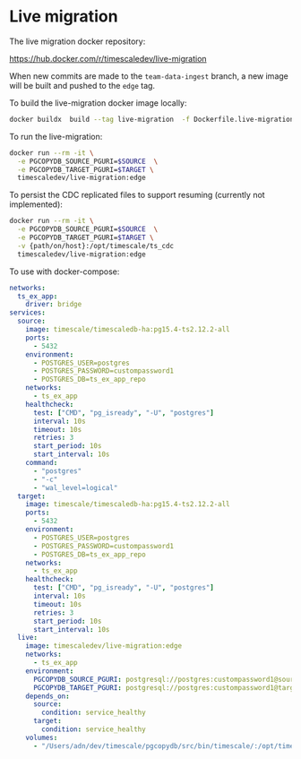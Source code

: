 # Live migration

The live migration docker repository:

https://hub.docker.com/r/timescaledev/live-migration

When new commits are made to the `team-data-ingest` branch, a new image will be
built and pushed to the `edge` tag.

To build the live-migration docker image locally:

```sh
docker buildx  build --tag live-migration  -f Dockerfile.live-migration .
```

To run the live-migration:

```sh
docker run --rm -it \
  -e PGCOPYDB_SOURCE_PGURI=$SOURCE  \
  -e PGCOPYDB_TARGET_PGURI=$TARGET \
  timescaledev/live-migration:edge
```

To persist the CDC replicated files to support resuming (currently not
implemented):

```sh
docker run --rm -it \
  -e PGCOPYDB_SOURCE_PGURI=$SOURCE  \
  -e PGCOPYDB_TARGET_PGURI=$TARGET \
  -v {path/on/host}:/opt/timescale/ts_cdc
  timescaledev/live-migration:edge
```

To use with docker-compose:

```yaml
networks:
  ts_ex_app:
    driver: bridge
services:
  source:
    image: timescale/timescaledb-ha:pg15.4-ts2.12.2-all
    ports:
      - 5432
    environment:
      - POSTGRES_USER=postgres
      - POSTGRES_PASSWORD=custompassword1
      - POSTGRES_DB=ts_ex_app_repo
    networks:
      - ts_ex_app
    healthcheck:
      test: ["CMD", "pg_isready", "-U", "postgres"]
      interval: 10s
      timeout: 10s
      retries: 3
      start_period: 10s
      start_interval: 10s
    command:
      - "postgres"
      - "-c"
      - "wal_level=logical"
  target:
    image: timescale/timescaledb-ha:pg15.4-ts2.12.2-all
    ports:
      - 5432
    environment:
      - POSTGRES_USER=postgres
      - POSTGRES_PASSWORD=custompassword1
      - POSTGRES_DB=ts_ex_app_repo
    networks:
      - ts_ex_app
    healthcheck:
      test: ["CMD", "pg_isready", "-U", "postgres"]
      interval: 10s
      timeout: 10s
      retries: 3
      start_period: 10s
      start_interval: 10s
  live:
    image: timescaledev/live-migration:edge
    networks:
      - ts_ex_app
    environment:
      PGCOPYDB_SOURCE_PGURI: postgresql://postgres:custompassword1@source/ts_ex_app_repo
      PGCOPYDB_TARGET_PGURI: postgresql://postgres:custompassword1@target/ts_ex_app_repo
    depends_on:
      source:
        condition: service_healthy
      target:
        condition: service_healthy
    volumes:
      - "/Users/adn/dev/timescale/pgcopydb/src/bin/timescale/:/opt/timescale"
```
